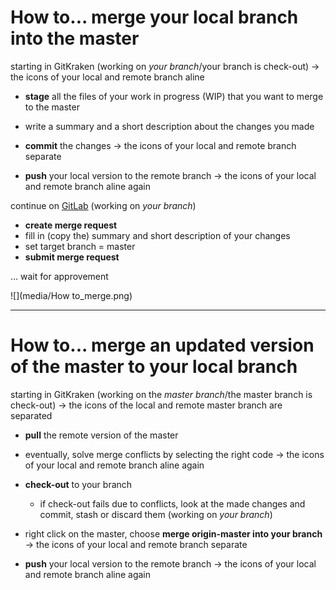 # How to... merge your local branch into the master
starting in GitKraken
(working on *your branch*/your branch is check-out)
  → the icons of your local and remote branch aline

  -	**stage** all the files of your work in progress (WIP) that you want to merge to the master
  -	write a summary and a short description about the changes you made
  -	**commit** the changes
  → the icons of your local and remote branch separate

  -	**push** your local version to the remote branch
  → the icons of your local and remote branch aline again

continue on [GitLab](https://git.bgc-jena.mpg.de/sindbad/sindbad)
(working on *your branch*)
  -	**create merge request**
  -	fill in (copy the) summary and short description of your changes
  -	set target branch = master
  -	**submit merge request**

… wait for approvement


![](media/How to_merge.png)
___________

# How to... merge an updated version of the master to your local branch
starting in GitKraken
(working on the *master branch*/the master branch is check-out)
  → the icons of the local and remote master branch are separated

  -	**pull** the remote version of the master
  -	eventually, solve merge conflicts by selecting the right code
  → the icons of your local and remote branch aline again

  -	**check-out** to your branch
    -	if check-out fails due to conflicts, look at the made changes and commit, stash or discard them
  (working on *your branch*)
  -	right click on the master, choose **merge origin-master into your branch**
  → the icons of your local and remote branch separate

  -	**push** your local version to the remote branch
  → the icons of your local and remote branch aline again
